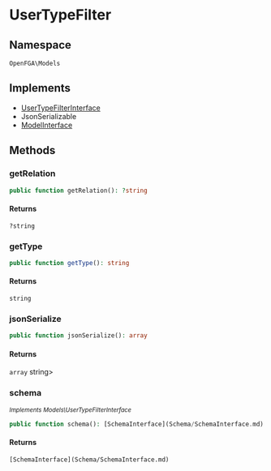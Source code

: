 # UserTypeFilter


## Namespace
`OpenFGA\Models`

## Implements
* [UserTypeFilterInterface](Models/UserTypeFilterInterface.md)
* JsonSerializable
* [ModelInterface](Models/ModelInterface.md)



## Methods
### getRelation


```php
public function getRelation(): ?string
```



#### Returns
`?string`

### getType


```php
public function getType(): string
```



#### Returns
`string`

### jsonSerialize


```php
public function jsonSerialize(): array
```



#### Returns
`array`
 string&gt;

### schema

*<small>Implements Models\UserTypeFilterInterface</small>*  

```php
public function schema(): [SchemaInterface](Schema/SchemaInterface.md)
```



#### Returns
`[SchemaInterface](Schema/SchemaInterface.md)`

